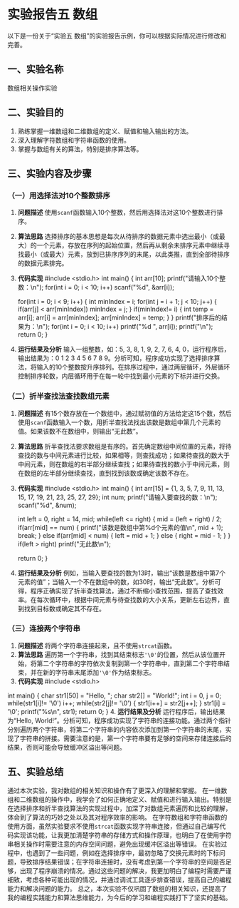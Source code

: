 # 实验报告五 数组
以下是一份关于“实验五 数组”的实验报告示例，你可以根据实际情况进行修改和完善。

## 一、实验名称
数组相关操作实验

## 二、实验目的
1. 熟练掌握一维数组和二维数组的定义、赋值和输入输出的方法。
2. 深入理解字符数组和字符串函数的使用。
3. 掌握与数组有关的算法，特别是排序算法等。

## 三、实验内容及步骤

### （一）用选择法对10个整数排序
1. **问题描述**
   使用`scanf`函数输入10个整数，然后用选择法对这10个整数进行排序。
2. **算法思路**
   选择排序的基本思想是每次从待排序的数据元素中选出最小（或最大）的一个元素，存放在序列的起始位置，然后再从剩余未排序元素中继续寻找最小（或最大）元素，放到已排序序列的末尾，以此类推，直到全部待排序的数据元素排完。
3. **代码实现**
#include <stdio.h>
int main() {
    int arr[10];
    printf("请输入10个整数：\n");
    for(int i = 0; i < 10; i++) scanf("%d", &arr[i]);

    for(int i = 0; i < 9; i++) {
        int minIndex = i;
        for(int j = i + 1; j < 10; j++) {
            if(arr[j] < arr[minIndex]) minIndex = j;
        }
        if(minIndex!= i) {
            int temp = arr[i];
            arr[i] = arr[minIndex];
            arr[minIndex] = temp;
        }
    }
    printf("排序后的结果为：\n");
    for(int i = 0; i < 10; i++) printf("%d ", arr[i]);
    printf("\n");
    return 0;
}
4. **运行结果及分析**
   输入一组整数，如：5, 3, 8, 1, 9, 2, 7, 6, 4, 0，运行程序后，输出结果为：0 1 2 3 4 5 6 7 8 9。分析可知，程序成功实现了选择排序算法，将输入的10个整数按升序排列。在排序过程中，通过两层循环，外层循环控制排序轮数，内层循环用于在每一轮中找到最小元素的下标并进行交换。

### （二）折半查找法查找数组元素
1. **问题描述**
   有15个数存放在一个数组中，通过赋初值的方法给定这15个数，然后使用`scanf`函数输入一个数，用折半查找法找出该数是数组中第几个元素的值。如果该数不在数组中，则输出“无此数”。
2. **算法思路**
   折半查找法要求数组是有序的。首先确定数组中间位置的元素，将待查找的数与中间元素进行比较，如果相等，则查找成功；如果待查找的数大于中间元素，则在数组的右半部分继续查找；如果待查找的数小于中间元素，则在数组的左半部分继续查找，直到找到该数或确定该数不存在。
3. **代码实现**
#include <stdio.h>
int main() {
    int arr[15] = {1, 3, 5, 7, 9, 11, 13, 15, 17, 19, 21, 23, 25, 27, 29};
    int num;
    printf("请输入要查找的数：\n");
    scanf("%d", &num);

    int left = 0, right = 14, mid;
    while(left <= right) {
        mid = (left + right) / 2;
        if(arr[mid] == num) {
            printf("该数是数组中第%d个元素的值\n", mid + 1);
            break;
        } else if(arr[mid] < num) {
            left = mid + 1;
        } else {
            right = mid - 1;
        }
    }
    if(left > right) printf("无此数\n");

    return 0;
}

4. **运行结果及分析**
   例如，当输入要查找的数为13时，输出“该数是数组中第7个元素的值”；当输入一个不在数组中的数，如30时，输出“无此数”。分析可得，程序正确实现了折半查找算法，通过不断缩小查找范围，提高了查找效率。在每次循环中，根据中间元素与待查找数的大小关系，更新左右边界，直到找到目标数或确定其不存在。

### （三）连接两个字符串
1. **问题描述**
   将两个字符串连接起来，且不使用`strcat`函数。
2. **算法思路**
   遍历第一个字符串，找到其结束标志`'\0'`的位置，然后从该位置开始，将第二个字符串的字符依次复制到第一个字符串中，直到第二个字符串结束，并在新的字符串末尾添加`'\0'`作为结束标志。
3. **代码实现**
#include <stdio.h>

int main() {
    char str1[50] = "Hello, ";
    char str2[] = "World!";
    int i = 0, j = 0;
    while(str1[i]!= '\0') i++;
    while(str2[j]!= '\0') {
        str1[i++] = str2[j++];
    }
    str1[i] = '\0';
    printf("%s\n", str1);
    return 0;
}
4. **运行结果及分析**
   运行程序后，输出结果为“Hello, World!”。分析可知，程序成功实现了字符串的连接功能。通过两个指针分别遍历两个字符串，将第二个字符串的内容依次添加到第一个字符串的末尾，实现了字符串的拼接。需要注意的是，第一个字符串要有足够的空间来存储连接后的结果，否则可能会导致缓冲区溢出等问题。

## 五、实验总结
通过本次实验，我对数组的相关知识和操作有了更深入的理解和掌握。
在一维数组和二维数组的操作中，我学会了如何正确地定义、赋值和进行输入输出。特别是在选择排序和折半查找算法的实现过程中，加深了对数组元素遍历和比较的理解，体会到了算法的巧妙之处以及其对程序效率的影响。
在字符数组和字符串函数的使用方面，虽然实验要求不使用`strcat`函数实现字符串连接，但通过自己编写代码实现该功能，让我更加清楚字符串的存储方式和操作原理，也明白了在使用字符串相关操作时需要注意的内存空间问题，避免出现缓冲区溢出等错误。
在实验过程中，也遇到了一些问题，例如在选择排序中，最初忽略了交换元素时的下标问题，导致排序结果错误；在字符串连接时，没有考虑到第一个字符串的空间是否足够，出现了程序崩溃的情况。通过这些问题的解决，我更加明白了编程时需要严谨细致，考虑各种可能出现的情况，并通过调试工具逐步排查错误，提高自己的编程能力和解决问题的能力。
总之，本次实验不仅巩固了数组的相关知识，还提高了我的编程实践能力和算法思维能力，为今后的学习和编程实践打下了坚实的基础。

